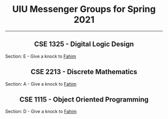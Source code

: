 <h1 align="center">  UIU Messenger Groups for Spring 2021 </h1>

<hr>

<h2 align="center"> CSE 1325 - Digital Logic Design  </h2>

Section: E - Give a knock to [Fahim](https://www.facebook.com/iptu.fba/) 

<h2 align="center"> CSE 2213 - Discrete Mathematics  </h2>

Section: A - Give a knock to [Fahim](https://www.facebook.com/iptu.fba/)

<h2 align="center"> CSE 1115 - Object Oriented Programming  </h2>

Section: D - Give a knock to [Fahim](https://www.facebook.com/iptu.fba/)